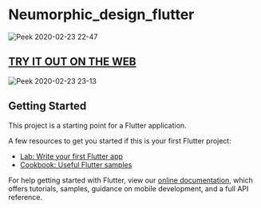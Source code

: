 # Neumorphic_design_flutter


![Peek 2020-02-23 22-47](https://user-images.githubusercontent.com/31410839/75132113-c0d22900-56fb-11ea-8e6b-bce6f72ab26e.gif)

## [TRY IT OUT ON THE WEB](https://maheshmnj.github.io/neumorphism)
![Peek 2020-02-23 23-13](https://user-images.githubusercontent.com/31410839/75132075-9ed8a680-56fb-11ea-8f11-b420d157bf3c.gif)


## Getting Started

This project is a starting point for a Flutter application.

A few resources to get you started if this is your first Flutter project:

- [Lab: Write your first Flutter app](https://flutter.dev/docs/get-started/codelab)
- [Cookbook: Useful Flutter samples](https://flutter.dev/docs/cookbook)

For help getting started with Flutter, view our
[online documentation](https://flutter.dev/docs), which offers tutorials,
samples, guidance on mobile development, and a full API reference.
